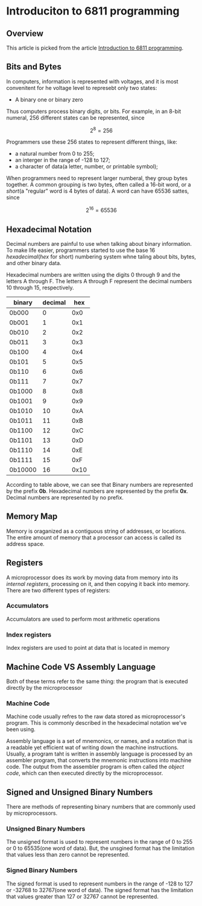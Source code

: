 # Introduciton to 6811 programming

## Overview

This article is picked from the article [Introduction to 6811 programming](https://www.cs.uml.edu/~fredm/courses/91.305-fall04/files/6811intr.pdf).

## Bits and Bytes

In computers, information is represented with voltages, and it is most convenitent for he voltage level to represebt only two states:
* A binary one or binary zero

Thus computers process binary digits, or bits. For example, in an 8-bit numeral, 256 different states can be represented, since

$$
2^8 = 256
$$

Programmers use these 256 states to represent different things, like:
* a natural number from 0 to 255;
* an interger in the range of -128 to 127;
* a character of data(a letter, number, or printable symbol);

When programmers need to represent larger numberal, they group bytes together. A common grouping is two bytes, often called a 16-bit word, or a *short*(a "regular" word is 4 bytes of data). A word can have 65536 sattes, since 

$$
2^16 = 65536
$$

## Hexadecimal Notation

Decimal numbers are painful to use when talking about binary information. To make life easier, programmers started to use the base 16 *hexadecimal*(*hex* for short) numbering system whne taling about bits, bytes, and other binary data.

Hexadecimal numbers are written using the digits 0 through 9 and the letters A through F. The letters A through F represent the decimal numbers 10 through 15, respectively.

binary|decimal|hex
---|---|---
0b000|0|0x0
0b001|1|0x1
0b010|2|0x2
0b011|3|0x3
0b100|4|0x4
0b101|5|0x5
0b110|6|0x6
0b111|7|0x7
0b1000|8|0x8
0b1001|9|0x9
0b1010|10|0xA
0b1011|11|0xB
0b1100|12|0xC
0b1101|13|0xD
0b1110|14|0xE
0b1111|15|0xF
0b10000|16|0x10

According to table above, we can see that Binary numbers are represented by the prefix **0b**. Hexadecimal numbers are represented by the prefix **0x**. Decimal numbers are represented by no prefix.

## Memory Map

Memory is oraganized as a contiguous string of addresses, or locations. The entire amount of memory that a processor can access is called its address space.

## Registers

A microprocessor does its work by moving data from memory into its *internal registers*, processing on it, and then copying it back into memory. There are two different types of registers:

### Accumulators
Accumulators are used to perform most arithmetic operations

### Index registers
Index registers are used to point at data that is located in memory


## Machine Code VS Assembly Language

Both of these terms refer to the same thing: the program that is executed directly by the microprocessor

### Machine Code

Machine code usually refres to the raw data stored as microprocessor's program. This is commonly described in the hexadecimal notation we've been using.

Assembly language is a set of mnemonics, or names, and a notation that is a readable yet efficient wat of writing down the machine instructions. Usually, a program taht is written in assembly language is processed by an assembler program, that converts the mnemonic instructions into machine code. The output from the assembler program is often called the *object code*, which can then executed directly by the microprocessor.


## Signed and Unsigned Binary Numbers

There are methods of representing binary numbers that are commonly used by microprocessors.

### Unsigned Binary Numbers
The unsigned format is used to represent numbers in the range of 0 to 255 or 0 to 65535(one word of data). But, the unsgined format has the limitation that values less than zero cannot be represented.

### Signed Binary Numbers
The signed format is used to represent numbers in the range of -128 to 127 or -32768 to 32767(one word of data). The signed format has the limitation that values greater than 127 or 32767 cannot be represented.

